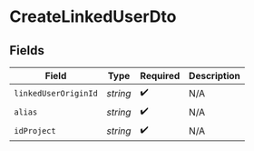 # CreateLinkedUserDto


## Fields

| Field                | Type                 | Required             | Description          |
| -------------------- | -------------------- | -------------------- | -------------------- |
| `linkedUserOriginId` | *string*             | :heavy_check_mark:   | N/A                  |
| `alias`              | *string*             | :heavy_check_mark:   | N/A                  |
| `idProject`          | *string*             | :heavy_check_mark:   | N/A                  |